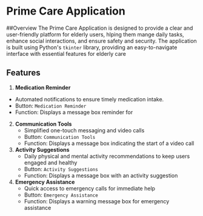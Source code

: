 # Prime Care Application
##Overview
The Prime Care Application is designed to provide a clear and user-friendly platform for elderly users, hlping them mange daily tasks, enhance social interactions, and ensure safety and security. 
The application is built using Python's `tkinter` library, providing an easy-to-navigate interface with essential features for elderly care
## Features 
1. **Medication Reminder**
 - Automated notifications to ensure timely medication intake.
 - Button: `Medication Reminder`
 - Function: Displays a message box reminder for
2. **Communication Tools**
   - Simplified one-touch messaging and video calls
   - Button: `Communication Tools`
   - Function: Displays a message box indicating the start of a video call
3. **Activity Suggestions**
   - Daily physical and mental activity recommendations to keep users engaged and healthy
   - Button: `Activity Suggestions`
   - Function: Displays a message box with an activity suggestion
4. **Emergency Assistance**
   - Quick access to emergency calls for immediate help
   - Button: `Emergency Assistance`
   - Function: Displays a warning message box for emergency assistance
